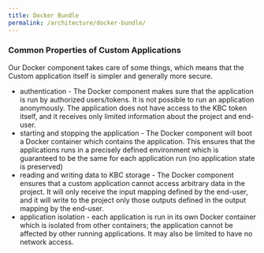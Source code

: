 ```yaml
---
title: Docker Bundle
permalink: /architecture/docker-bundle/
---
```


### Common Properties of Custom Applications 

Our Docker component takes care of some things, which means that the Custom application itself is simpler and generally more secure.

- authentication - The Docker component makes sure that the application is run by authorized users/tokens. It is not possible to run an application anonymously. The application does not have access to the KBC token itself, and it receives only limited information about the project and end-user.
- starting and stopping the application - The Docker component will boot a Docker container which contains the application. This ensures that the applications runs in a precisely defined environment which is guaranteed to be the same for each application run (no application state is preserved)
- reading and writing data to KBC storage - The Docker component ensures that a custom application cannot access arbitrary data in the project. It will only receive the input mapping defined by the end-user, and it will write to the project only those outputs defined in the output mapping by the end-user. 
- application isolation - each application is run in its own Docker container which is isolated from other containers; the application cannot be affected by other running applications. It may also be limited to have no network access.
